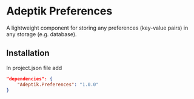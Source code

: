 # Adeptik Preferences
A lightweight component for storing any preferences (key-value pairs) in any storage (e.g. database).

## Installation

In project.json file add

```json
"dependencies": {
    "Adeptik.Preferences": "1.0.0"
}
```
